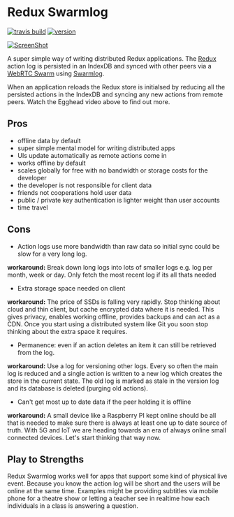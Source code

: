 # Redux Swarmlog

[![travis build](https://img.shields.io/travis/philholden/redux-swarmlog.svg?style=flat-square)](https://travis-ci.org/philholden/redux-swarmlog) [![version](https://img.shields.io/npm/v/@philholden/redux-swarmlog.svg?style=flat-square)](http://npm.im/@philholden/redux-swarmlog)

<a href="https://egghead.io/lessons/react-redux-peer-to-peer-todomvc-over-webrtc-using-swarmlog" target="_blank">![ScreenShot](https://raw.github.com/philholden/todomvc-redux-swarmlog/master/redux-swarmlog-egghead.png)</a>

A super simple way of writing distributed Redux applications. The [Redux](https://github.com/reactjs/redux) action log is persisted in an IndexDB and synced with other peers via a [WebRTC Swarm](https://github.com/mafintosh/webrtc-swarm) using [Swarmlog](https://github.com/substack/swarmlog).

When an application reloads the Redux store is initialsed by reducing all the persisted actions in the IndexDB and syncing any new actions from remote peers. Watch the Egghead video above to find out more.

## Pros

* offline data by default
* super simple mental model for writing distributed apps
* UIs update automatically as remote actions come in 
* works offline by default
* scales globally for free with no bandwidth or storage costs for the developer
* the developer is not responsible for client data
* friends not cooperations hold user data 
* public / private key authentication is lighter weight than user accounts
* time travel 

## Cons

  * Action logs use more bandwidth than raw data so initial sync could be slow for a very long log.
  
  __workaround:__ Break down long logs into lots of smaller logs e.g. log per month, week or day. Only fetch the most recent log if its all thats needed
  
  * Extra storage space needed on client
  
  __workaround:__ The price of SSDs is falling very rapidly. Stop thinking about cloud and thin client, but cache encrypted data where it is needed. This gives privacy, enables working offline, provides backups and can act as a CDN. Once you start using a distributed system like Git you soon stop thinking about the extra space it requires. 

  * Permanence: even if an action deletes an item it can still be retrieved from the log.
  
 __workaround:__ Use a log for versioning other logs. Every so often the main log is reduced and a single action is written to a new log which creates the store in the current state. The old log is marked as stale in the version log and its database is deleted (purging old actions).
 
  * Can't get most up to date data if the peer holding it is offline

  __workaround:__ A small device like a Raspberry PI kept online should be all that is needed to make sure there is always at least one up to date source of truth. With 5G and IoT we are heading towards an era of always online small connected devices. Let's start thinking that way now.

## Play to Strengths

Redux Swarmlog works well for apps that support some kind of physical live event. Because you know the action log will be short and the users will be online at the same time. Examples might be providing subtitles via mobile phone for a theatre show or letting a teacher see in realtime how each individuals in a class is answering a question. 
